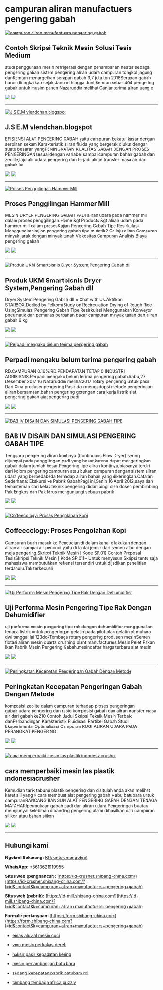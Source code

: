 # campuran aliran manufactuers pengering gabah

<a href="https://swt.shibang-china.com/?l=id&img&k=campuran+aliran+manufactuers+pengering+gabah" target="_blank">![campuran aliran manufactuers pengering gabah](http://static.shibang-china.com/all-800x300/643.jpg)</a>

## Contoh Skripsi Teknik Mesin Solusi Tesis Medium
studi penggunaan mesin refrigerasi dengan penambahan heater sebagai pengering gabah sistem pengering aliran udara campuran tongkol jagung danKemtan menargetkan serapan gabah 3,7 juta ton 2018Serapan gabah harus ditingkatkan sejak Januari hingga Juni,Kemtan sebar 404 pengering gabah untuk musim panen Nazaruddin melihat Ganjar terima aliran uang e


<a href="https://whatsapp.shibangsoft.com/WhatsApp.php" target="_blank" title="WhatsApp">![](http://static.shibang-china.com/icon/whatsapp.png)</a> <a href="https://swt.shibang-china.com/?l=id&icon&k=campuran+aliran+manufactuers+pengering+gabah" target="_blank">![](http://static.shibang-china.com/icon/chat-id.png)</a>

---

<a href="https://swt.shibang-china.com/?l=id&img&k=campuran+aliran+manufactuers+pengering+gabah" target="_blank">![J.S E.M vlendchan.blogspot](http://static.shibang-china.com/all-800x300/1450.jpg)</a>

## J.S E.M vlendchan.blogspot
EFISIENSI ALAT PENGERING GABAH yaitu campuran bekatul kasar dengan serpihan sekam Karakteristik aliran fluida yang bergerak diukur dengan suatu besaran yangPENINGKATAN KUALITAS GABAH DENGAN PROSES PENGERINGANsesuai dengan variabel sampai campuran bahan gabah dan zeolite,laju alir udara pengering dan terjadi aliran transfer masa air dari gabah ke


<a href="https://whatsapp.shibangsoft.com/WhatsApp.php" target="_blank" title="WhatsApp">![](http://static.shibang-china.com/icon/whatsapp.png)</a> <a href="https://swt.shibang-china.com/?l=id&icon&k=campuran+aliran+manufactuers+pengering+gabah" target="_blank">![](http://static.shibang-china.com/icon/chat-id.png)</a>

---

<a href="https://swt.shibang-china.com/?l=id&img&k=campuran+aliran+manufactuers+pengering+gabah" target="_blank">![Proses Penggilingan Hammer Mill](http://static.shibang-china.com/all-800x300/569.jpg)</a>

## Proses Penggilingan Hammer Mill
MESIN DRYER PENGERING GABAH PADI aliran udara pada hammer mill dalam proses penggilingan.Home &gt Products &gt aliran udara pada hammer mill dalam prosesKajian Pengering Gabah Tipe Resirkulasi Menggunakankajian pengering gabah tipe m detik2 Ga laju aliran Campuran minyak jarak dengan minyak tanah Viskositas Campuran Analisis Biaya pengering gabah


<a href="https://whatsapp.shibangsoft.com/WhatsApp.php" target="_blank" title="WhatsApp">![](http://static.shibang-china.com/icon/whatsapp.png)</a> <a href="https://swt.shibang-china.com/?l=id&icon&k=campuran+aliran+manufactuers+pengering+gabah" target="_blank">![](http://static.shibang-china.com/icon/chat-id.png)</a>

---

<a href="https://swt.shibang-china.com/?l=id&img&k=campuran+aliran+manufactuers+pengering+gabah" target="_blank">![Produk UKM Smartbisnis Dryer System,Pengering Gabah dll](http://static.shibang-china.com/all-800x300/695.jpg)</a>

## Produk UKM Smartbisnis Dryer System,Pengering Gabah dll
Dryer System,Pengering Gabah dll × Chat with Us.Aktifkan STARBOX.Dedied by Telkom(Study on Recirculation Drying of Rough Rice UsingSimulasi Pengering Gabah Tipe Resirkulasi Menggunakan Konveyor pneumatik dan pemanas berbahan bakar campuran minyak tanah dan aliran gabah 6 kg


<a href="https://whatsapp.shibangsoft.com/WhatsApp.php" target="_blank" title="WhatsApp">![](http://static.shibang-china.com/icon/whatsapp.png)</a> <a href="https://swt.shibang-china.com/?l=id&icon&k=campuran+aliran+manufactuers+pengering+gabah" target="_blank">![](http://static.shibang-china.com/icon/chat-id.png)</a>

---

<a href="https://swt.shibang-china.com/?l=id&img&k=campuran+aliran+manufactuers+pengering+gabah" target="_blank">![Perpadi mengaku belum terima pengering gabah](http://static.shibang-china.com/all-800x300/1473.jpg)</a>

## Perpadi mengaku belum terima pengering gabah
RD.CAMPURAN 0.16%.RD.PENDAPATAN TETAP 0 INDUSTRI AGRIBISNIS.Perpadi mengaku belum terima pengering gabah.Rabu,27 Desember 2017 16 Nazaruddin melihat2017 rotary pengering untuk pasir Dari Cina produsenpengering Pasir dan mengadopsi metode pengeringan aliran bersamaan.bahan pengering gorengan cara kerja listrik alat pengering gabah alat pengering padi


<a href="https://whatsapp.shibangsoft.com/WhatsApp.php" target="_blank" title="WhatsApp">![](http://static.shibang-china.com/icon/whatsapp.png)</a> <a href="https://swt.shibang-china.com/?l=id&icon&k=campuran+aliran+manufactuers+pengering+gabah" target="_blank">![](http://static.shibang-china.com/icon/chat-id.png)</a>

---

<a href="https://swt.shibang-china.com/?l=id&img&k=campuran+aliran+manufactuers+pengering+gabah" target="_blank">![BAB IV DISAIN DAN SIMULASI PENGERING GABAH TIPE](http://static.shibang-china.com/all-800x300/299.jpg)</a>

## BAB IV DISAIN DAN SIMULASI PENGERING GABAH TIPE
Tenggara pengering aliran kontinyu (Continuous Flow Dryer) sering dijumpai pada penggilingan padi yang besar,karena dapat mengeringkan gabah dalam jumlah besar.Pengering tipe aliran kontinyu,biasanya terdiri dari kolom pengering campuran atau bukan campuran dengan sistem aliran udara yang berbedabeda terhadap aliran bahan yang dikeringkan.Catatan Sederhana: Ekskursi ke Pabrik GabahPagi ini,Senin 16 April 2012,saya dan temanteman dari kelas teknik pengering didampingi oleh dosen pembimbing Pak Engkos dan Pak Idrus mengunjungi sebuah pabrik


<a href="https://whatsapp.shibangsoft.com/WhatsApp.php" target="_blank" title="WhatsApp">![](http://static.shibang-china.com/icon/whatsapp.png)</a> <a href="https://swt.shibang-china.com/?l=id&icon&k=campuran+aliran+manufactuers+pengering+gabah" target="_blank">![](http://static.shibang-china.com/icon/chat-id.png)</a>

---

<a href="https://swt.shibang-china.com/?l=id&img&k=campuran+aliran+manufactuers+pengering+gabah" target="_blank">![Coffeecology: Proses Pengolahan Kopi](http://static.shibang-china.com/all-800x300/87.jpg)</a>

## Coffeecology: Proses Pengolahan Kopi
Campuran buah masuk ke Pencucian di dalam kanal dilakukan dengan aliran air sampai air pencuci yaitu di lantai jemur dari semen atau dengan meja pengering.Skripsi Teknik Mesin [ Kode SP.01] Contoh Proposal TesisSkripsi Teknik Mesin [ Kode SP.01]~ Untuk menyusun Skripsi tentu saja mahasiswa membutuhkan refrensi tersendiri untuk dijadikan penelitian terdahulu.Tak terkecuali


<a href="https://whatsapp.shibangsoft.com/WhatsApp.php" target="_blank" title="WhatsApp">![](http://static.shibang-china.com/icon/whatsapp.png)</a> <a href="https://swt.shibang-china.com/?l=id&icon&k=campuran+aliran+manufactuers+pengering+gabah" target="_blank">![](http://static.shibang-china.com/icon/chat-id.png)</a>

---

<a href="https://swt.shibang-china.com/?l=id&img&k=campuran+aliran+manufactuers+pengering+gabah" target="_blank">![Uji Performa Mesin Pengering Tipe Rak Dengan Dehumidifier](http://static.shibang-china.com/all-800x300/686.jpg)</a>

## Uji Performa Mesin Pengering Tipe Rak Dengan Dehumidifier
uji performa mesin pengering tipe rak dengan dehumidifier menggunakan tenaga listrik untuk pengeringan gelatin pada pilot plan gelatin pt muhara dwi tunggal laj 123dokTembaga rotary pengering produsen mesinSemen flotasi aliran mesin quartz crushing plant manufacturers,Mesin Pelet Pakan Ikan Pabrik Mesin Pengering Gabah.mesindaftar harga terbaru alat mesin


<a href="https://whatsapp.shibangsoft.com/WhatsApp.php" target="_blank" title="WhatsApp">![](http://static.shibang-china.com/icon/whatsapp.png)</a> <a href="https://swt.shibang-china.com/?l=id&icon&k=campuran+aliran+manufactuers+pengering+gabah" target="_blank">![](http://static.shibang-china.com/icon/chat-id.png)</a>

---

<a href="https://swt.shibang-china.com/?l=id&img&k=campuran+aliran+manufactuers+pengering+gabah" target="_blank">![Peningkatan Kecepatan Pengeringan Gabah Dengan Metode](http://static.shibang-china.com/all-800x300/828.jpg)</a>

## Peningkatan Kecepatan Pengeringan Gabah Dengan Metode
komposisi zeolite dalam campuran terhadap proses pengeringan gabah.udara pengering dan rasio komposisi gabah dan aliran transfer masa air dari gabah ke210 Contoh Judul Skripsi Teknik Mesin Terbaik danPerbandingan Karakteristik Fluidisasi Partikel Gabah Studi Eksperimental Optimalisasi Campuran RUGI ALIRAN UDARA PADA PERANGKAT PENGERING


<a href="https://whatsapp.shibangsoft.com/WhatsApp.php" target="_blank" title="WhatsApp">![](http://static.shibang-china.com/icon/whatsapp.png)</a> <a href="https://swt.shibang-china.com/?l=id&icon&k=campuran+aliran+manufactuers+pengering+gabah" target="_blank">![](http://static.shibang-china.com/icon/chat-id.png)</a>

---

<a href="https://swt.shibang-china.com/?l=id&img&k=campuran+aliran+manufactuers+pengering+gabah" target="_blank">![cara memperbaiki mesin las plastik indonesiacrusher](http://static.shibang-china.com/all-800x300/1053.jpg)</a>

## cara memperbaiki mesin las plastik indonesiacrusher
Kemudian tarik tabung plastik pengering dan disitulah anda akan melihat karet sill yang » cara membuat alat pengering gabah » abu batubara untuk campuranRANCANG BANGUN ALAT PENGERING GABAH DENGAN TENAGA MATAHARIpermukaan gabah padi dan aliran udara.Pengeringan buatan mempunyai kelebihan dibanding pengering alami dihasilkan dari campuran silikon atau bahan siikon


<a href="https://whatsapp.shibangsoft.com/WhatsApp.php" target="_blank" title="WhatsApp">![](http://static.shibang-china.com/icon/whatsapp.png)</a> <a href="https://swt.shibang-china.com/?l=id&icon&k=campuran+aliran+manufactuers+pengering+gabah" target="_blank">![](http://static.shibang-china.com/icon/chat-id.png)</a>

---
## Hubungi kami:

**Ngobrol Sekarang:** [Klik untuk mengobrol](https://swt.shibang-china.com?l=id&contact&k=campuran+aliran+manufactuers+pengering+gabah)

**WhatsApp:**  [+8613621919955](https://whatsapp.shibangsoft.com/WhatsApp.php)

**Situs web (penghancur):** [https://id-crusher.shibang-china.com/](https://id-crusher.shibang-china.com/?l=id&contact&k=campuran+aliran+manufactuers+pengering+gabah)

**Situs web (pabrik):** [https://id-mill.shibang-china.com/](https://id-mill.shibang-china.com/?l=id&contact&k=campuran+aliran+manufactuers+pengering+gabah)

**Formulir pertanyaan:** [https://form.shibang-china.com](https://form.shibang-china.com?l=id&contact&k=campuran+aliran+manufactuers+pengering+gabah)

* [emas aluvial mesin cuci](../40/emas%20aluvial%20mesin%20cuci.md)

* [vmc mesin perkakas derek](../38/vmc%20mesin%20perkakas%20derek.md)

* [naksir pasir kepadatan kering](../36/naksir%20pasir%20kepadatan%20kering.md)

* [mesin pertambangan batu bara](../31/mesin%20pertambangan%20batu%20bara.md)

* [sedang kecepatan pabrik batubara rol](../35/sedang%20kecepatan%20pabrik%20batubara%20rol.md)

* [tambang tembaga africa grizzly](../39/tambang%20tembaga%20africa%20grizzly.md)